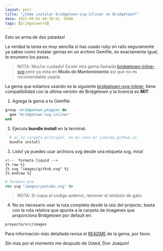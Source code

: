 ```yaml
---
layout: post
title: "¿Cómo instalar bridgetown-svg-inliner en Bridgetown?"
date: 2021-09-01 08:30:51 -0500
tags: [bridgetownrb]
---
```


Esto se arma de dos patadas!

La verdad la tarea es muy sencilla si has usado ruby on rails seguramente ya sabes como instalar gemas en un archivo Gemfile, es exactamente igual, te enumero los pasos.

> NOTA:
> Mucho cuidado!
> Existe otra gema llamada [bridgetown-inline-svg](https://github.com/andrewmcodes/bridgetown-inline-svg#readme) pero ya esta en **Modo de Mantenimiento** así que no es recomendable usarla.

La gema que estamos usando es la siguiente [bridgetown-svg-inliner](https://github.com/ayushn21/bridgetown-svg-inliner), tiene compatibilidad con la ultima versión de Bridgetown y la licencia es **MIT**.

1. Agrega la gema a tu Gemfile

```ruby
group :bridgetown_plugins do
  gem "bridgetown-svg-inliner"
end
```

2. Ejecuta **bundle install** en la terminal.

```bash
  # el la carpeta principal, en mi caso es juanvqz.github.io
  bundle install
```

3. Listo! ya puedes usar archivos svg desde una etiqueta svg, mira!

```liquid
<!--  formato liquid -->
{% raw %}
{% svg "images/github.svg" %}
{% endraw %}
```

```ruby
# formato erb
<%= svg "images/youtube.svg" %>
```

> NOTA: Si copia el código anterior, remover el símbolo de gato.

4. No es necesario usar la ruta completa desde la raiz del projecto, basta con la ruta relativa que apunta a la carpeta de imagenes que proporciona Bridgetown por default en:

```bash
proyecto/src/images
```

Para información más detallada revisa el [README](https://github.com/ayushn21/bridgetown-svg-inliner#installation) de la gema, por favor.

Sin mas por el momento me despudo de Usted, Don Joaquin!
